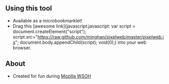Using this tool
---------------
- Available as a microbookmarklet!
- Drag this [awesome link](javascript:javascript: var script = document.createElement("script"); script.src="https://raw.github.com/minghan/pixelweb/master/pixelweb.js"; document.body.appendChild(script); void(0);) into your web browser.


About
-----
- Created for fun during [Mozilla WSOH](http://www.github.com/mozilla/wsoh)
